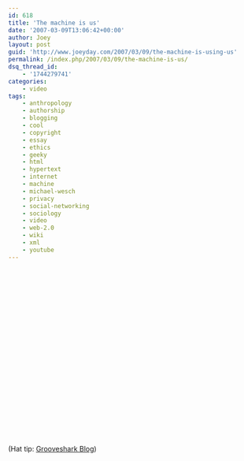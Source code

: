 ```yaml
---
id: 618
title: 'The machine is us'
date: '2007-03-09T13:06:42+00:00'
author: Joey
layout: post
guid: 'http://www.joeyday.com/2007/03/09/the-machine-is-using-us'
permalink: /index.php/2007/03/09/the-machine-is-us/
dsq_thread_id:
    - '1744279741'
categories:
    - video
tags:
    - anthropology
    - authorship
    - blogging
    - cool
    - copyright
    - essay
    - ethics
    - geeky
    - html
    - hypertext
    - internet
    - machine
    - michael-wesch
    - privacy
    - social-networking
    - sociology
    - video
    - web-2.0
    - wiki
    - xml
    - youtube
---
```


<object height="344" width="425"><param name="movie" value="http://www.youtube.com/v/6gmP4nk0EOE&hl=en&fs=1"></param><param name="allowFullScreen" value="true"></param><param name="allowscriptaccess" value="always"></param><embed allowfullscreen="true" allowscriptaccess="always" height="344" src="http://www.youtube.com/v/6gmP4nk0EOE&hl=en&fs=1" type="application/x-shockwave-flash" width="425"></embed></object>

<span class="hattip">(Hat tip: [Grooveshark Blog](http://www.grooveshark.com/blog/2007/03/09/our-favorite-youtube-videos/))</span>